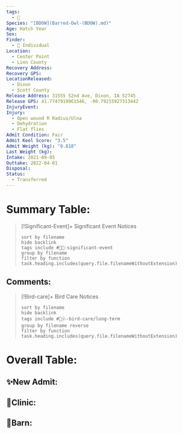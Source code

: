 ```yaml
---
tags:
  - 🦅
Species: "[BDOW](Barred-Owl-(BDOW).md)"
Age: Hatch Year
Sex: 
Finder:
  - 🧑 Individual
Location:
  - Center Point
  - Linn County
Recovery Address: 
Recovery GPS: 
LocationReleased:
  - Dixon
  - Scott County
Release Address: 31555 52nd Ave, Dixon, IA 52745
Release GPS: 41.7747919961546, -90.79215927313442
InjuryEvent: 
Injury:
  - Open wound R Radius/Ulna
  - Dehydration
  - Flat flies
Admit Condition: Fair
Admit Keel Score: "3.5"
Admit Weight (kg): "0.818"
Last Weight (kg): 
Intake: 2021-09-05
Outtake: 2022-04-01
Disposal: 
Status:
  - Transferred
---
```


# Summary Table:

> [!Significant-Event]+ Significant Event Notices
>   ```tasks 
>   sort by filename
>   hide backlink
>   tags include #🦅💥-significant-event
>   group by filename 
>   filter by function task.heading.includes(query.file.filenameWithoutExtension)
>   ```

## Comments:

> [!Bird-care]+ Bird Care Notices
>   ```tasks 
>   sort by filename
>   hide backlink
>   tags include #🦅🩺-bird-care/long-term 
>   group by filename reverse
>   filter by function task.heading.includes(query.file.filenameWithoutExtension)
>   ```

# Overall Table:

## ✨New Admit:



## 🏥Clinic:



## 🏡Barn:


